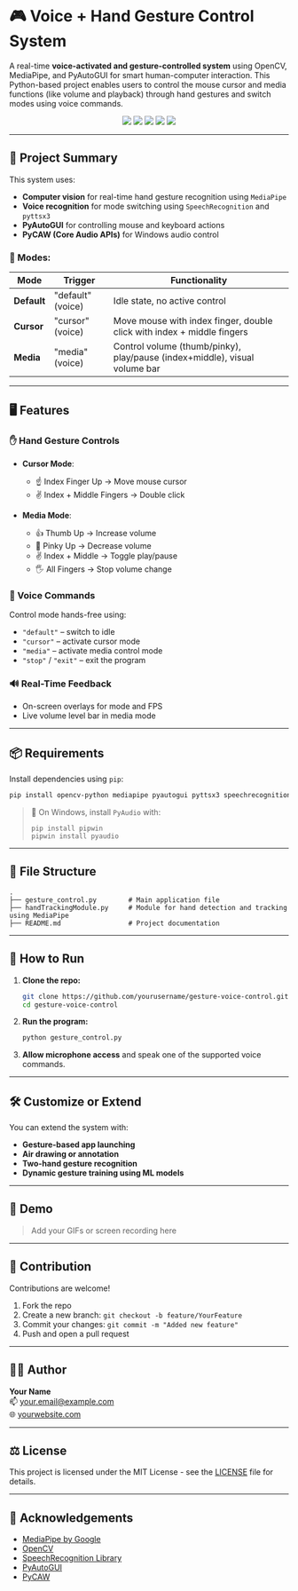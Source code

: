 
# 🎮 Voice + Hand Gesture Control System

A real-time **voice-activated and gesture-controlled system** using OpenCV, MediaPipe, and PyAutoGUI for smart human-computer interaction. This Python-based project enables users to control the mouse cursor and media functions (like volume and playback) through hand gestures and switch modes using voice commands.

<p align="center">
  <img src="https://img.shields.io/badge/Python-3.8%2B-blue" />
  <img src="https://img.shields.io/badge/OpenCV-4.x-green" />
  <img src="https://img.shields.io/badge/MediaPipe-Hands-orange" />
  <img src="https://img.shields.io/badge/PyAutoGUI-Automation-lightgrey" />
  <img src="https://img.shields.io/badge/SpeechRecognition-Voice Control-red" />
</p>

---

## 🧠 Project Summary

This system uses:
- **Computer vision** for real-time hand gesture recognition using `MediaPipe`
- **Voice recognition** for mode switching using `SpeechRecognition` and `pyttsx3`
- **PyAutoGUI** for controlling mouse and keyboard actions
- **PyCAW (Core Audio APIs)** for Windows audio control

### 🔁 Modes:
| Mode        | Trigger                     | Functionality                                                                 |
|-------------|-----------------------------|-------------------------------------------------------------------------------|
| **Default** | "default" (voice)           | Idle state, no active control                                                 |
| **Cursor**  | "cursor" (voice)            | Move mouse with index finger, double click with index + middle fingers        |
| **Media**   | "media" (voice)             | Control volume (thumb/pinky), play/pause (index+middle), visual volume bar    |

---

## 🖥️ Features

### ✋ Hand Gesture Controls
- **Cursor Mode**:
  - ☝️ Index Finger Up → Move mouse cursor
  - ✌️ Index + Middle Fingers → Double click

- **Media Mode**:
  - 👍 Thumb Up → Increase volume
  - 🤙 Pinky Up → Decrease volume
  - ✌️ Index + Middle → Toggle play/pause
  - 🖐 All Fingers → Stop volume change

### 🎤 Voice Commands
Control mode hands-free using:
- `"default"` – switch to idle
- `"cursor"` – activate cursor mode
- `"media"` – activate media control mode
- `"stop"` / `"exit"` – exit the program

### 🔊 Real-Time Feedback
- On-screen overlays for mode and FPS
- Live volume level bar in media mode

---

## 📦 Requirements

Install dependencies using `pip`:

```bash
pip install opencv-python mediapipe pyautogui pyttsx3 speechrecognition comtypes pyaudio pycaw numpy
```

> 🔧 On Windows, install `PyAudio` with:
> ```
> pip install pipwin
> pipwin install pyaudio
> ```

---

## 📁 File Structure

```
.
├── gesture_control.py        # Main application file
├── handTrackingModule.py     # Module for hand detection and tracking using MediaPipe
├── README.md                 # Project documentation
```

---

## 🚀 How to Run

1. **Clone the repo:**
   ```bash
   git clone https://github.com/yourusername/gesture-voice-control.git
   cd gesture-voice-control
   ```

2. **Run the program:**
   ```bash
   python gesture_control.py
   ```

3. **Allow microphone access** and speak one of the supported voice commands.

---

## 🛠️ Customize or Extend

You can extend the system with:
- **Gesture-based app launching**
- **Air drawing or annotation**
- **Two-hand gesture recognition**
- **Dynamic gesture training using ML models**

---

## 📸 Demo

> Add your GIFs or screen recording here

---

## 🤝 Contribution

Contributions are welcome!

1. Fork the repo
2. Create a new branch: `git checkout -b feature/YourFeature`
3. Commit your changes: `git commit -m "Added new feature"`
4. Push and open a pull request

---

## 🧑‍💻 Author

**Your Name**  
📫 [your.email@example.com](mailto:your.email@example.com)  
🌐 [yourwebsite.com](https://yourwebsite.com)

---

## ⚖️ License

This project is licensed under the MIT License - see the [LICENSE](LICENSE) file for details.

---

## 🙏 Acknowledgements

- [MediaPipe by Google](https://mediapipe.dev/)
- [OpenCV](https://opencv.org/)
- [SpeechRecognition Library](https://pypi.org/project/SpeechRecognition/)
- [PyAutoGUI](https://pyautogui.readthedocs.io/)
- [PyCAW](https://github.com/AndreMiras/pycaw)
